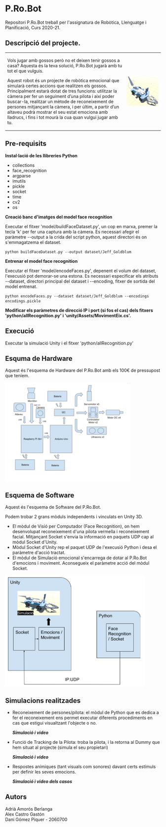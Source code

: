# P.Ro.Bot
Repositori P.Ro.Bot treball per l'assignatura de Robòtica, Llenguatge i Planificació, Curs 2020-21.

## Descripció del projecte.
<table border="0"><tr><td>
<p>Vols jugar amb gossos però no et deixen tenir gossos a casa? Aquesta és la teva solució, P.Ro.Bot jugarà amb tu tot el que vulguis. 

<p>Aquest robot és un projecte de robòtica emocional que simularà certes accions que realitzen els gossos. Principalment estarà dotat de tres funcions: utilitzar la càmera per fer un seguiment d’una pilota i així poder buscar-la, realitzar un mètode de reconeixement de persones mitjançant la càmera, i per últim, a partir d’un altaveu podrà mostrar el seu estat emociona amb lladrucs, i fins i tot mourà la cua quan vulgui jugar amb tu.
  </td><td><img src="/IMG/P.Ro.Bot.png" alt="Imatge del P.Ro.Bot" title="Imatge del P.Ro.Bot." width="1024"></td></tr></table>

## Pre-requisits
<!--<a href="https://docs.unity3d.com/Packages/com.unity.scripting.python@4.0/manual/index.html">Python for Unity v.4.0 o superior</a>-->
<b>Instal·lació de les llibreries Python</b>

* collections
* face_recognition
* argparse
* imutils
* pickle
* socket
* time
* cv2
* os

<b> Creació banc d'imatges del model face recognition </b>

Executar el fitxer 'model/buildFaceDataset.py', un cop en marxa, premer la tecla 'k' per fer una captura amb la càmera.
Es necessari afegir el paràmetre --output a la crida del script python, aquest directori és on s'emmagatzema el dataset.
```
python buildFaceDataset.py --output dataset/Jeff_Goldblum
```

<b> Entrenar el model face recognition </b>

Executar el fitxer 'model/encodeFaces.py', depenent el volum del dataset, l'execusió pot demorar-se una estona.
Es necessari especificar els atributs --dataset, directori principal del dataset i --encoding, fitxer de sortida del model entrenat.
```
python encodeFaces.py --dataset dataset/Jeff_Goldblum --encodings encodings.pickle
```

<b> Modificar els paràmetres de direcció IP i port (si fos el cas) dels fitxers 'python/allRecognition.py' i 'unity/Assets/MovimentEix.cs'.  </b>

## Execució
Executar la simulació Unity i el fitxer 'python/allRecognition.py'


## Esquma de Hardware
Aquest és l'esquema de Hardware del P.Ro.Bot amb els 100€ de pressupost que teníem.

![Esquema Hardware][]

[Esquema Hardware]: /IMG/EsqHW.png "Esquema Hardware"

## Esquema de Software
Aquest és l'esquema de Software del P.Ro.Bot.

Podem trobar 2 grans mòduls independents i vinculats en Unity 3D.

* El mòdul de Visió per Computador (Face Recognition), on hem desenvolupat reconeixement d'una pilota vermella i reconeixement facial. Mitjançant Socket s'envia la informació en paquets UDP cap al mòdul Socket d'Unity.
* Mòdul Socket d'Unity rep el paquet UDP de l'execusió Python i desa el paràmetre d'acció tractat.
* El mòdul de Simulació emocional s'encarrega de dotar al P.Ro.Bot d'emocions i moviment. Aconsegueix el paràmetre acció del mòdul Socket.

![Esquema Software][]

[Esquema Software]: /IMG/EsqSW.png "Esquema Software"

## Simulacions realitzades
* Reconeixement de persones/pilota: el mòdul de Python que es dedica a fer el reconeixement ens permet executar diferents procediments en cas que estigui visualtzant l'objecte o no.
  
  ***Simulació i video***
  
* Funció de Tracking de la Pilota: troba la pilota, i la retorna al Dummy que hem situat al projecte (simula el seu propietari)
  
  ***Simulació i video***
 
* Respostes anímiques (tant visuals com sonores) davant certs estímuls per definir les seves emocions.
   
  ***Simulació i video dels casos***

## Autors
 Adrià Amorós Berlanga<br>
 Alex Castro Gastón<br>
 Dani Gómez Piquer - 2060700<br>
